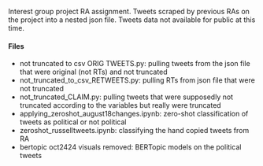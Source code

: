 
Interest group project RA assignment. Tweets scraped by previous RAs on the project into a nested json file. Tweets data not available for public at this time.


#### Files
- not truncated to csv ORIG TWEETS.py: pulling tweets from the json file that were original (not RTs) and not truncated 
- not_truncated_to_csv_RETWEETS.py: pulling RTs from json file that were not truncated 
- not_truncated_CLAIM.py: pulling tweets that were supposedly not truncated according to the variables but really were truncated
- applying_zeroshot_august18changes.ipynb: zero-shot classification of tweets as political or not political
- zeroshot_russelltweets.ipynb: classifying the hand copied tweets from RA 
- bertopic oct2424 visuals removed: BERTopic models on the political tweets
